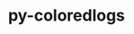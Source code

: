 ---
title: "py-coloredlogs"
layout: cache
categories: [package, develop]
meta: {"compilers": ["none"], "num_specs": 12, "num_specs_by_stack": {"radiuss": 12, "root": 12}, "oss": ["ubuntu18.04"], "platforms": ["linux"], "stacks": ["radiuss", "root"], "targets": ["x86_64_v3"], "versions": ["15.0.1"]}
spec_details: [{"compiler": "none", "hash": "3jqjyw6ngwgylgdzcas54a5qqikaaeay", "os": "ubuntu18.04", "platform": "linux", "size": "-", "stacks": ["radiuss", "root"], "target": "x86_64_v3", "variants": ["build_system=python_pip"], "versions": ["15.0.1"]}, {"compiler": "none", "hash": "4r2wql7iwfxuewu2ndizdgcp6ue2gapy", "os": "ubuntu18.04", "platform": "linux", "size": "-", "stacks": ["radiuss", "root"], "target": "x86_64_v3", "variants": ["build_system=python_pip"], "versions": ["15.0.1"]}, {"compiler": "none", "hash": "6qvhldq6j4tv5nhiq6mamwps6prn75ho", "os": "ubuntu18.04", "platform": "linux", "size": "-", "stacks": ["radiuss", "root"], "target": "x86_64_v3", "variants": ["build_system=python_pip"], "versions": ["15.0.1"]}, {"compiler": "none", "hash": "a4kph66pl5knd2jjdltt7vfirs6u6xfd", "os": "ubuntu18.04", "platform": "linux", "size": "-", "stacks": ["radiuss", "root"], "target": "x86_64_v3", "variants": ["build_system=python_pip"], "versions": ["15.0.1"]}, {"compiler": "none", "hash": "mb3nlchy74twqwfr6f3f7wzsedzb7rob", "os": "ubuntu18.04", "platform": "linux", "size": "-", "stacks": ["radiuss", "root"], "target": "x86_64_v3", "variants": ["build_system=python_pip"], "versions": ["15.0.1"]}, {"compiler": "none", "hash": "o7ekb3yqu2ynztbv7wdrcjld2jiekgzn", "os": "ubuntu18.04", "platform": "linux", "size": "-", "stacks": ["radiuss", "root"], "target": "x86_64_v3", "variants": ["build_system=python_pip"], "versions": ["15.0.1"]}, {"compiler": "none", "hash": "r2sb65nj5tifxjhvqyuqdj5ih5y54ljg", "os": "ubuntu18.04", "platform": "linux", "size": "-", "stacks": ["radiuss", "root"], "target": "x86_64_v3", "variants": ["build_system=python_pip"], "versions": ["15.0.1"]}, {"compiler": "none", "hash": "rws6snchfl6kltwgbxfmfofympkv2rqq", "os": "ubuntu18.04", "platform": "linux", "size": "-", "stacks": ["radiuss", "root"], "target": "x86_64_v3", "variants": ["build_system=python_pip"], "versions": ["15.0.1"]}, {"compiler": "none", "hash": "ufv3ipu4o6e2qytxkcg4vsxdhacvtxbs", "os": "ubuntu18.04", "platform": "linux", "size": "-", "stacks": ["radiuss", "root"], "target": "x86_64_v3", "variants": ["build_system=python_pip"], "versions": ["15.0.1"]}, {"compiler": "none", "hash": "xjf57neg7teaejazilnpvdoenqgf3f2b", "os": "ubuntu18.04", "platform": "linux", "size": "-", "stacks": ["radiuss", "root"], "target": "x86_64_v3", "variants": ["build_system=python_pip"], "versions": ["15.0.1"]}, {"compiler": "none", "hash": "xso6gkdxv7kefehrhushkxq5qunxvjsx", "os": "ubuntu18.04", "platform": "linux", "size": "-", "stacks": ["radiuss", "root"], "target": "x86_64_v3", "variants": ["build_system=python_pip"], "versions": ["15.0.1"]}, {"compiler": "none", "hash": "yv2iu2vza3mjmdipi4ctwlgsea6mqm5z", "os": "ubuntu18.04", "platform": "linux", "size": "-", "stacks": ["radiuss", "root"], "target": "x86_64_v3", "variants": ["build_system=python_pip"], "versions": ["15.0.1"]}]
---